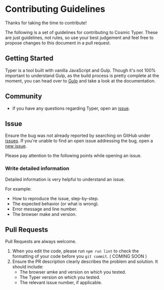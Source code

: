 # Contributing Guidelines

Thanks for taking the time to contribute!

The following is a set of guidelines for contributing to Cosmic Typer. These are just guidelines, not rules, so use your best judgement and feel free to propose changes to this document in a pull request.

## Getting Started

Typer is a tool built with vanilla JavaScript and Gulp. Though it's not 100% important to understand Gulp, as the build process is pretty complete at the moment, you can head over to [Gulp](https://gulpjs.com/) and take a look at the documentation.

## Community

- If you have any questions regarding Typer, open an [issue](https://github.com/jermbo/CosmicTyper/issues).

## Issue

Ensure the bug was not already reported by searching on GitHub under [issues](https://github.com/jermbo/CosmicTyper/issues). If you're unable to find an open issue addressing the bug, open a [new issue](https://github.com/jermbo/CosmicTyper/issues/new).

Please pay attention to the following points while opening an issue.

### Write detailed information

Detailed information is very helpful to understand an issue.

For example:

- How to reproduce the issue, step-by-step.
- The expected behavior (or what is wrong).
- Error message and line number.
- The browser make and version.

## Pull Requests

Pull Requests are always welcome.

1.  When you edit the code, please run `npm run lint` to check the formatting of your code before you `git commit`. ( COMING SOON )
2.  Ensure the PR description clearly describes the problem and solution. It should include:
    - The browser amke and version on which you tested.
    - The Typer version on which you tested.
    - The relevant issue number, if applicable.

